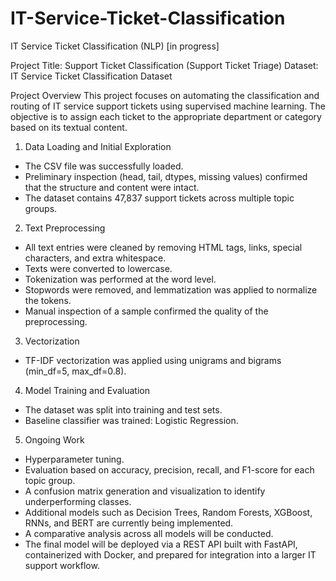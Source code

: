 # IT-Service-Ticket-Classification
IT Service Ticket Classification (NLP) [in progress]


Project Title: Support Ticket Classification (Support Ticket Triage)
Dataset: IT Service Ticket Classification Dataset

Project Overview
This project focuses on automating the classification and routing of IT service support tickets using supervised machine learning. The objective is to assign each ticket to the appropriate department or category based on its textual content.

1. Data Loading and Initial Exploration

* The CSV file was successfully loaded.
* Preliminary inspection (head, tail, dtypes, missing values) confirmed that the structure and content were intact.
* The dataset contains 47,837 support tickets across multiple topic groups.

2. Text Preprocessing

* All text entries were cleaned by removing HTML tags, links, special characters, and extra whitespace.
* Texts were converted to lowercase.
* Tokenization was performed at the word level.
* Stopwords were removed, and lemmatization was applied to normalize the tokens.
* Manual inspection of a sample confirmed the quality of the preprocessing.

3. Vectorization

* TF-IDF vectorization was applied using unigrams and bigrams (min\_df=5, max\_df=0.8).
  

4. Model Training and Evaluation

* The dataset was split into training and test sets.
* Baseline classifier was trained: Logistic Regression.

5. Ongoing Work

* Hyperparameter tuning.
* Evaluation based on accuracy, precision, recall, and F1-score for each topic group.
* A confusion matrix generation and visualization to identify underperforming classes.
* Additional models such as Decision Trees, Random Forests, XGBoost, RNNs, and BERT are currently being implemented.
* A comparative analysis across all models will be conducted.
* The final model will be deployed via a REST API built with FastAPI, containerized with Docker, and prepared for integration into a larger IT support workflow.
